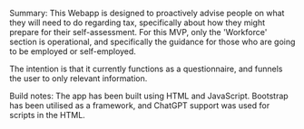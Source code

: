 Summary:
This Webapp is designed to proactively advise people on what they will need to do regarding tax, specifically about how they might prepare for their self-assessment. For this MVP, only the 'Workforce' section is operational, and specifically the guidance for those who are going to be employed or self-employed.

The intention is that it currently functions as a questionnaire, and funnels the user to only relevant information.

Build notes:
The app has been built using HTML and JavaScript. Bootstrap has been utilised as a framework, and ChatGPT support was used for scripts in the HTML.